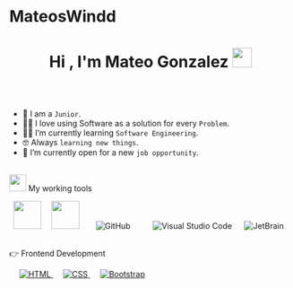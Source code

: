# MateosWindd
<h1 align="center">Hi , I'm Mateo Gonzalez <img src="https://media.giphy.com/media/hvRJCLFzcasrR4ia7z/giphy.gif" width="35"></h1>
<p align="center">

<br><br>

- :school: I am a `Junior`.
- :technologist: I love using Software as a solution for every `Problem`.
- :student: I’m currently learning `Software Engineering`.
- :nerd_face: Always `learning new things`.
- :thinking: I’m currently open for a new `job opportunity`.
<br>
  <img src="https://media.giphy.com/media/iY8CRBdQXODJSCERIr/giphy.gif" width="30px">&nbsp;My working tools
<p align="left">

<p aling="center">
   <code> <img height="50" src="https://www.vectorlogo.zone/logos/java/java-ar21.svg"> </code> 
  <a>
  <code> <img height="50" src="https://www.vectorlogo.zone/logos/mysql/mysql-ar21.svg"> </code>
    </a>
  &emsp;
    <a ><img alt="GitHub" src="https://img.shields.io/badge/github-%23181717.svg?style=plastic&logo=github&logoColor=white"></a>
      &emsp;
       &emsp;
    <a ><img alt="Visual Studio Code" src="https://img.shields.io/badge/Visual%20Studio%20Code-0078d7.svg?style=plastic&logo=visual-studio-code&logoColor=white"></a>
  &emsp;
    <a ><img alt="JetBrain" src="https://img.shields.io/badge/jetbrains-%23000000.svg?style=plastic&logo=jetbrains&logoColor=white" /></a>
  &emsp;
  </a>
</p>
👉 Frontend Development
<p align="left"> 
  &emsp; 
  <a href="https://www.w3.org/html/" target="_blank"> 
   <img alt="HTML" src="https://img.shields.io/badge/HTML5%20-%23E34F26.svg?logo=html5&logoColor=white">
  </a>   
  &emsp;
  <a href="https://www.w3schools.com/css/" target="_blank">
    <img alt="CSS" src="https://img.shields.io/badge/CSS%20-%231572B6.svg?logo=css3&logoColor=white">
  </a> 
   &emsp;
  <a href="https://getbootstrap.com" target="_blank"> 
    <img alt="Bootstrap" src="https://img.shields.io/badge/Bootstrap-%23563D7C.svg?style=flat&logo=bootstrap&logoColor=white"/>
  </a>
</p>
